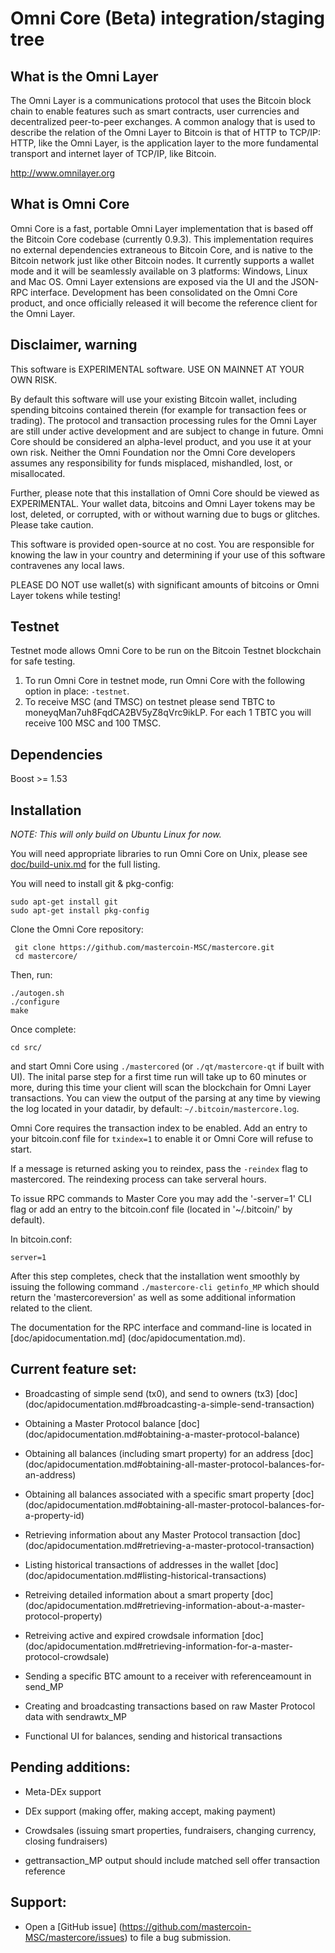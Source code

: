 Omni Core (Beta) integration/staging tree
=================================================

What is the Omni Layer
----------------------
The Omni Layer is a communications protocol that uses the Bitcoin block chain to enable features such as smart contracts, user currencies and decentralized peer-to-peer exchanges. A common analogy that is used to describe the relation of the Omni Layer to Bitcoin is that of HTTP to TCP/IP: HTTP, like the Omni Layer, is the application layer to the more fundamental transport and internet layer of TCP/IP, like Bitcoin.

http://www.omnilayer.org

What is Omni Core
-----------------

Omni Core is a fast, portable Omni Layer implementation that is based off the Bitcoin Core codebase (currently 0.9.3). This implementation requires no external dependencies extraneous to Bitcoin Core, and is native to the Bitcoin network just like other Bitcoin nodes. It currently supports a wallet mode and it will be seamlessly available on 3 platforms: Windows, Linux and Mac OS. Omni Layer extensions are exposed via the UI and the JSON-RPC interface. Development has been consolidated on the Omni Core product, and once officially released it will become the reference client for the Omni Layer.

Disclaimer, warning
-------------------
This software is EXPERIMENTAL software. USE ON MAINNET AT YOUR OWN RISK.

By default this software will use your existing Bitcoin wallet, including spending bitcoins contained therein (for example for transaction fees or trading).
The protocol and transaction processing rules for the Omni Layer are still under active development and are subject to change in future.
Omni Core should be considered an alpha-level product, and you use it at your own risk. Neither the Omni Foundation nor the Omni Core developers assumes any responsibility for funds misplaced, mishandled, lost, or misallocated.

Further, please note that this installation of Omni Core should be viewed as EXPERIMENTAL. Your wallet data, bitcoins and Omni Layer tokens may be lost, deleted, or corrupted, with or without warning due to bugs or glitches. Please take caution.

This software is provided open-source at no cost. You are responsible for knowing the law in your country and determining if your use of this software contravenes any local laws.

PLEASE DO NOT use wallet(s) with significant amounts of bitcoins or Omni Layer tokens while testing!

Testnet
-------------------

Testnet mode allows Omni Core to be run on the Bitcoin Testnet blockchain for safe testing.
1. To run Omni Core in testnet mode, run Omni Core with the following option in place: ``` -testnet ```.
2. To receive MSC (and TMSC) on testnet please send TBTC to moneyqMan7uh8FqdCA2BV5yZ8qVrc9ikLP. For each 1 TBTC you will receive 100 MSC and 100 TMSC.


Dependencies
------------
Boost >= 1.53

Installation
------------

*NOTE: This will only build on Ubuntu Linux for now.*

You will need appropriate libraries to run Omni Core on Unix, 
please see [doc/build-unix.md](doc/build-unix.md) for the full listing.

You will need to install git & pkg-config:

```
sudo apt-get install git
sudo apt-get install pkg-config
```

Clone the Omni Core repository:

```
 git clone https://github.com/mastercoin-MSC/mastercore.git
 cd mastercore/
```

Then, run:

```
./autogen.sh
./configure
make
```
Once complete:

```
cd src/
```
and start Omni Core using ```./mastercored``` (or ```./qt/mastercore-qt``` if built with UI). The inital parse step for a first time run
will take up to 60 minutes or more, during this time your client will scan the blockchain for Omni Layer transactions. You can view the 
output of the parsing at any time by viewing the log located in your datadir, by default: ```~/.bitcoin/mastercore.log```.

Omni Core requires the transaction index to be enabled.   Add an entry to your bitcoin.conf file for ```txindex=1``` to enable it or Omni Core will refuse to start.

If a message is returned asking you to reindex, pass the ```-reindex``` flag to mastercored. The reindexing process can take serveral hours.

To issue RPC commands to Master Core you may add the '-server=1' CLI flag or add an entry to the bitcoin.conf file (located in '~/.bitcoin/' by default).

In bitcoin.conf:
```
server=1
```

After this step completes, check that the installation went smoothly by issuing the following command ```./mastercore-cli getinfo_MP``` which should return the 'mastercoreversion' as well as some
additional information related to the client.

The documentation for the RPC interface and command-line is located in [doc/apidocumentation.md] (doc/apidocumentation.md).

Current feature set:
--------------------

* Broadcasting of simple send (tx0), and send to owners (tx3) [doc] (doc/apidocumentation.md#broadcasting-a-simple-send-transaction)

* Obtaining a Master Protocol balance [doc] (doc/apidocumentation.md#obtaining-a-master-protocol-balance)

* Obtaining all balances (including smart property) for an address [doc] (doc/apidocumentation.md#obtaining-all-master-protocol-balances-for-an-address)

* Obtaining all balances associated with a specific smart property [doc] (doc/apidocumentation.md#obtaining-all-master-protocol-balances-for-a-property-id)

* Retrieving information about any Master Protocol transaction [doc] (doc/apidocumentation.md#retrieving-a-master-protocol-transaction)

* Listing historical transactions of addresses in the wallet [doc] (doc/apidocumentation.md#listing-historical-transactions)                            

* Retreiving detailed information about a smart property [doc] (doc/apidocumentation.md#retrieving-information-about-a-master-protocol-property)

* Retreiving active and expired crowdsale information [doc] (doc/apidocumentation.md#retrieving-information-for-a-master-protocol-crowdsale)

* Sending a specific BTC amount to a receiver with referenceamount in send_MP

* Creating and broadcasting transactions based on raw Master Protocol data with sendrawtx_MP

* Functional UI for balances, sending and historical transactions

Pending additions:
-------------------

* Meta-DEx support

* DEx support (making offer, making accept, making payment)

* Crowdsales (issuing smart properties, fundraisers, changing currency, closing fundraisers)

* gettransaction_MP output should include matched sell offer transaction reference

Support:
------------------

* Open a [GitHub issue] (https://github.com/mastercoin-MSC/mastercore/issues) to file a bug submission.
